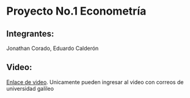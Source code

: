 # Proyecto No.1 Econometría
## Integrantes: 
Jonathan Corado, Eduardo Calderón

## Video:
[Enlace de video](https://drive.google.com/file/d/1XuOUtE4OfueXGz2EtFnqR2xMPTKY-Z3M/view).
Unicamente pueden ingresar al video con correos de universidad galileo
